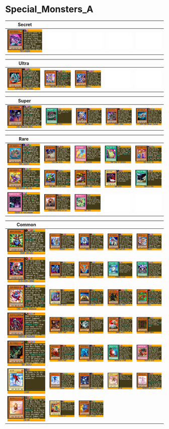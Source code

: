 # Special_Monsters_A

|Secret| | | | |
|---|---|---|---|---|
|[![Yata-Garasu ](../images/WC6-EN/1066-YataGarasu-WC6-EN-VG.png)](https://yugipedia.com/wiki/Yata-Garasu_(World_Championship_2006))|![Blank](../images/Blank.png)|![Blank](../images/Blank.png)|![Blank](../images/Blank.png)|![Blank](../images/Blank.png)|

|Ultra| | | | |
|---|---|---|---|---|
|[![Blue-Eyes Toon Dragon ](../images/WC6-EN/0629-BlueEyesToonDragon-WC6-EN-VG.png)](https://yugipedia.com/wiki/Blue-Eyes_Toon_Dragon_(World_Championship_2006))|[![Toon Dark Magician Girl ](../images/WC6-EN/1132-ToonDarkMagicianGirl-WC6-EN-VG.png)](https://yugipedia.com/wiki/Toon_Dark_Magician_Girl_(World_Championship_2006))|[![Tsukuyomi ](../images/WC6-EN/1376-Tsukuyomi-WC6-EN-VG.png)](https://yugipedia.com/wiki/Tsukuyomi_(World_Championship_2006))|![Blank](../images/Blank.png)|![Blank](../images/Blank.png)|

|Super| | | | |
|---|---|---|---|---|
|[![Toon Summoned Skull ](../images/WC6-EN/0591-ToonSummonedSkull-WC6-EN-VG.png)](https://yugipedia.com/wiki/Toon_Summoned_Skull_(World_Championship_2006))|[![Toon World ](../images/WC6-EN/0643-ToonWorld-WC6-EN-VG.png)](https://yugipedia.com/wiki/Toon_World_(World_Championship_2006))|[![Susa Soldier ](../images/WC6-EN/1067-SusaSoldier-WC6-EN-VG.png)](https://yugipedia.com/wiki/Susa_Soldier_(World_Championship_2006))|[![Yamata Dragon ](../images/WC6-EN/1068-YamataDragon-WC6-EN-VG.png)](https://yugipedia.com/wiki/Yamata_Dragon_(World_Championship_2006))|[![Heavy Mech Support Platform ](../images/WC6-EN/1705-HeavyMechSupportPlatform-WC6-EN-VG.png)](https://yugipedia.com/wiki/Heavy_Mech_Support_Platform_(World_Championship_2006))|

|Rare| | | | |
|---|---|---|---|---|
|[![Toon Mermaid ](../images/WC6-EN/0590-ToonMermaid-WC6-EN-VG.png)](https://yugipedia.com/wiki/Toon_Mermaid_(World_Championship_2006))|[![Dark Dust Spirit ](../images/WC6-EN/1100-DarkDustSpirit-WC6-EN-VG.png)](https://yugipedia.com/wiki/Dark_Dust_Spirit_(World_Championship_2006))|[![Toon Defense ](../images/WC6-EN/1137-ToonDefense-WC6-EN-VG.png)](https://yugipedia.com/wiki/Toon_Defense_(World_Championship_2006))|[![Toon Table of Contents ](../images/WC6-EN/1138-ToonTableofContents-WC6-EN-VG.png)](https://yugipedia.com/wiki/Toon_Table_of_Contents_(World_Championship_2006))|[![Toon Gemini Elf ](../images/WC6-EN/1140-ToonGeminiElf-WC6-EN-VG.png)](https://yugipedia.com/wiki/Toon_Gemini_Elf_(World_Championship_2006))|
|[![Toon Cannon Soldier ](../images/WC6-EN/1141-ToonCannonSoldier-WC6-EN-VG.png)](https://yugipedia.com/wiki/Toon_Cannon_Soldier_(World_Championship_2006))|[![Toon Goblin Attack Force ](../images/WC6-EN/1142-ToonGoblinAttackForce-WC6-EN-VG.png)](https://yugipedia.com/wiki/Toon_Goblin_Attack_Force_(World_Championship_2006))|[![Y-Dragon Head ](../images/WC6-EN/1200-YDragonHead-WC6-EN-VG.png)](https://yugipedia.com/wiki/Y-Dragon_Head_(World_Championship_2006))|[![Dark Blade ](../images/WC6-EN/1217-DarkBlade-WC6-EN-VG.png)](https://yugipedia.com/wiki/Dark_Blade_(World_Championship_2006))|[![Frontline Base ](../images/WC6-EN/1235-FrontlineBase-WC6-EN-VG.png)](https://yugipedia.com/wiki/Frontline_Base_(World_Championship_2006))|
|[![Corpse of Yata-Garasu ](../images/WC6-EN/1561-CorpseofYataGarasu-WC6-EN-VG.png)](https://yugipedia.com/wiki/Corpse_of_Yata-Garasu_(World_Championship_2006))|[![Indomitable Fighter Lei Lei ](../images/WC6-EN/1906-IndomitableFighterLeiLei-WC6-EN-VG.png)](https://yugipedia.com/wiki/Indomitable_Fighter_Lei_Lei_(World_Championship_2006))|[![Roll Out! ](../images/WC6-EN/1990-RollOut-WC6-EN-VG.png)](https://yugipedia.com/wiki/Roll_Out!_(World_Championship_2006))|![Blank](../images/Blank.png)|![Blank](../images/Blank.png)|

|Common| | | | |
|---|---|---|---|---|
|[![Manga Ryu-Ran ](../images/WC6-EN/0589-MangaRyuRan-WC6-EN-VG.png)](https://yugipedia.com/wiki/Manga_Ryu-Ran_(World_Championship_2006))|[![Maharaghi ](../images/WC6-EN/1064-Maharaghi-WC6-EN-VG.png)](https://yugipedia.com/wiki/Maharaghi_(World_Championship_2006))|[![Inaba White Rabbit ](../images/WC6-EN/1065-InabaWhiteRabbit-WC6-EN-VG.png)](https://yugipedia.com/wiki/Inaba_White_Rabbit_(World_Championship_2006))|[![Great Long Nose ](../images/WC6-EN/1069-GreatLongNose-WC6-EN-VG.png)](https://yugipedia.com/wiki/Great_Long_Nose_(World_Championship_2006))|[![Otohime ](../images/WC6-EN/1070-Otohime-WC6-EN-VG.png)](https://yugipedia.com/wiki/Otohime_(World_Championship_2006))|
|[![Hino-Kagu-Tsuchi ](../images/WC6-EN/1071-HinoKaguTsuchi-WC6-EN-VG.png)](https://yugipedia.com/wiki/Hino-Kagu-Tsuchi_(World_Championship_2006))|[![Asura Priest ](../images/WC6-EN/1072-AsuraPriest-WC6-EN-VG.png)](https://yugipedia.com/wiki/Asura_Priest_(World_Championship_2006))|[![Fushi No Tori ](../images/WC6-EN/1073-FushiNoTori-WC6-EN-VG.png)](https://yugipedia.com/wiki/Fushi_No_Tori_(World_Championship_2006))|[![Fengsheng Mirror ](../images/WC6-EN/1076-FengshengMirror-WC6-EN-VG.png)](https://yugipedia.com/wiki/Fengsheng_Mirror_(World_Championship_2006))|[![Spiritual Energy Settle Machine ](../images/WC6-EN/1081-SpiritualEnergySettleMachine-WC6-EN-VG.png)](https://yugipedia.com/wiki/Spiritual_Energy_Settle_Machine_(World_Championship_2006))|
|[![Toon Masked Sorcerer ](../images/WC6-EN/1139-ToonMaskedSorcerer-WC6-EN-VG.png)](https://yugipedia.com/wiki/Toon_Masked_Sorcerer_(World_Championship_2006))|[![X-Head Cannon ](../images/WC6-EN/1159-XHeadCannon-WC6-EN-VG.png)](https://yugipedia.com/wiki/X-Head_Cannon_(World_Championship_2006))|[![Z-Metal Tank ](../images/WC6-EN/1202-ZMetalTank-WC6-EN-VG.png)](https://yugipedia.com/wiki/Z-Metal_Tank_(World_Championship_2006))|[![Pitch-Dark Dragon ](../images/WC6-EN/1218-PitchDarkDragon-WC6-EN-VG.png)](https://yugipedia.com/wiki/Pitch-Dark_Dragon_(World_Championship_2006))|[![Kiryu ](../images/WC6-EN/1219-Kiryu-WC6-EN-VG.png)](https://yugipedia.com/wiki/Kiryu_(World_Championship_2006))|
|[![Decayed Commander ](../images/WC6-EN/1220-DecayedCommander-WC6-EN-VG.png)](https://yugipedia.com/wiki/Decayed_Commander_(World_Championship_2006))|[![Zombie Tiger ](../images/WC6-EN/1221-ZombieTiger-WC6-EN-VG.png)](https://yugipedia.com/wiki/Zombie_Tiger_(World_Championship_2006))|[![Giant Orc ](../images/WC6-EN/1222-GiantOrc-WC6-EN-VG.png)](https://yugipedia.com/wiki/Giant_Orc_(World_Championship_2006))|[![Second Goblin ](../images/WC6-EN/1223-SecondGoblin-WC6-EN-VG.png)](https://yugipedia.com/wiki/Second_Goblin_(World_Championship_2006))|[![Vampire Orchis ](../images/WC6-EN/1224-VampireOrchis-WC6-EN-VG.png)](https://yugipedia.com/wiki/Vampire_Orchis_(World_Championship_2006))|
|[![Des Dendle ](../images/WC6-EN/1225-DesDendle-WC6-EN-VG.png)](https://yugipedia.com/wiki/Des_Dendle_(World_Championship_2006))|[![Burning Beast ](../images/WC6-EN/1226-BurningBeast-WC6-EN-VG.png)](https://yugipedia.com/wiki/Burning_Beast_(World_Championship_2006))|[![Freezing Beast ](../images/WC6-EN/1227-FreezingBeast-WC6-EN-VG.png)](https://yugipedia.com/wiki/Freezing_Beast_(World_Championship_2006))|[![Combination Attack ](../images/WC6-EN/1237-CombinationAttack-WC6-EN-VG.png)](https://yugipedia.com/wiki/Combination_Attack_(World_Championship_2006))|[![Formation Union ](../images/WC6-EN/1251-FormationUnion-WC6-EN-VG.png)](https://yugipedia.com/wiki/Formation_Union_(World_Championship_2006))|
|[![Aitsu ](../images/WC6-EN/1263-Aitsu-WC6-EN-VG.png)](https://yugipedia.com/wiki/Aitsu_(World_Championship_2006))|[![Koitsu ](../images/WC6-EN/1284-Koitsu-WC6-EN-VG.png)](https://yugipedia.com/wiki/Koitsu_(World_Championship_2006))|[![Metallizing Parasite - Lunatite ](../images/WC6-EN/1375-MetallizingParasiteLunatite-WC6-EN-VG.png)](https://yugipedia.com/wiki/Metallizing_Parasite_-_Lunatite_(World_Championship_2006))|[![Soitsu ](../images/WC6-EN/1896-Soitsu-WC6-EN-VG.png)](https://yugipedia.com/wiki/Soitsu_(World_Championship_2006))|[![Protective Soul Ailin ](../images/WC6-EN/1907-ProtectiveSoulAilin-WC6-EN-VG.png)](https://yugipedia.com/wiki/Protective_Soul_Ailin_(World_Championship_2006))|
|[![Doitsu ](../images/WC6-EN/1908-Doitsu-WC6-EN-VG.png)](https://yugipedia.com/wiki/Doitsu_(World_Championship_2006))|[![V-Tiger Jet ](../images/WC6-EN/1944-VTigerJet-WC6-EN-VG.png)](https://yugipedia.com/wiki/V-Tiger_Jet_(World_Championship_2006))|[![W-Wing Catapult ](../images/WC6-EN/1947-WWingCatapult-WC6-EN-VG.png)](https://yugipedia.com/wiki/W-Wing_Catapult_(World_Championship_2006))